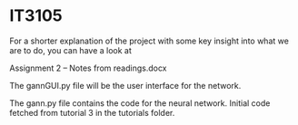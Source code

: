 # IT3105
For a shorter explanation of the project with some key insight into what we are to do, you can have a look at 

Assignment 2 – Notes from readings.docx 



The gannGUI.py file will be the user interface for the network.

The gann.py file contains the code for the neural network. Initial code fetched from tutorial 3 in the tutorials folder. 
